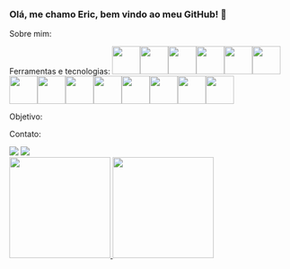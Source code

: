 ### Olá, me chamo Eric, bem vindo ao meu GitHub! 👋

Sobre mim:








Ferramentas e tecnologias: 
<img src="https://cdn.jsdelivr.net/gh/devicons/devicon/icons/javascript/javascript-original.svg" width= 50px/><img src="https://cdn.jsdelivr.net/gh/devicons/devicon/icons/typescript/typescript-original.svg" width= 50px/><img src="https://cdn.jsdelivr.net/gh/devicons/devicon/icons/react/react-original-wordmark.svg" width= 50px /><img src="https://cdn.jsdelivr.net/gh/devicons/devicon/icons/express/express-original-wordmark.svg" width= 50px /><img src="https://cdn.jsdelivr.net/gh/devicons/devicon/icons/html5/html5-original-wordmark.svg" width= 50px/><img src="https://cdn.jsdelivr.net/gh/devicons/devicon/icons/css3/css3-original-wordmark.svg" width= 50px/><img src="https://cdn.jsdelivr.net/gh/devicons/devicon/icons/mysql/mysql-original-wordmark.svg" width= 50px/><img src="https://cdn.jsdelivr.net/gh/devicons/devicon/icons/sequelize/sequelize-original-wordmark.svg" width= 50px/><img src="https://cdn.jsdelivr.net/gh/devicons/devicon/icons/nodejs/nodejs-original-wordmark.svg" width= 50px/><img src="https://cdn.jsdelivr.net/gh/devicons/devicon/icons/bootstrap/bootstrap-original-wordmark.svg" width= 50px/><img src="https://cdn.jsdelivr.net/gh/devicons/devicon/icons/git/git-plain.svg" width= 50px/><img src="https://cdn.jsdelivr.net/gh/devicons/devicon/icons/npm/npm-original-wordmark.svg" width= 50px/><img src="https://cdn.jsdelivr.net/gh/devicons/devicon/icons/illustrator/illustrator-plain.svg" width= 50px/><img src="https://cdn.jsdelivr.net/gh/devicons/devicon/icons/sass/sass-original.svg" width= 50px/>

Objetivo:


Contato:
<div>
<a href = "ericaltao13@gmail.com"><img src="https://img.shields.io/badge/Gmail-D14836?style=for-the-badge&logo=gmail&logoColor=white" target="_blank"></a>
<a href="https://www.linkedin.com/in/eric-elias-altão-345842214/" target="_blank"><img src="https://img.shields.io/badge/-LinkedIn-%230077B5?style=for-the-badge&logo=linkedin&logoColor=white" target="_blank"></a>   
</div>

<div>
<a href="https://github.com/Altovisk09">
<img height="180em" src="https://github-readme-stats.vercel.app/api/top-langs/?username=Altovisk09&layout=compact&langs_count=7&theme=dracula"/>
<img height="180em" src="https://github-readme-stats.vercel.app/api?username=Altovisk09&show_icons=true&theme=dracula&include_all_commits=true&count_private=true"/>
</div>











          

<!--
**Altovisk09/Altovisk09** is a ✨ _special_ ✨ repository because its `README.md` (this file) appears on your GitHub profile.

Here are some ideas to get you started:

- 🔭 I’m currently working on ...
- 🌱 I’m currently learning ...
- 👯 I’m looking to collaborate on ...
- 🤔 I’m looking for help with ...
- 💬 Ask me about ...
- 📫 How to reach me: ...
- 😄 Pronouns: ...
- ⚡ Fun fact: ...
-->
